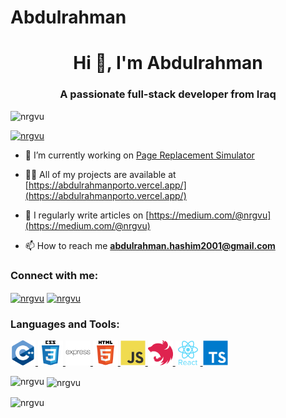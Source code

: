 # Abdulrahman
<h1 align="center">Hi 👋, I'm Abdulrahman</h1>
<h3 align="center">A passionate full-stack developer from Iraq</h3>

<p align="left"> <img src="https://komarev.com/ghpvc/?username=nrgvu&label=Profile%20views&color=0e75b6&style=flat" alt="nrgvu" /> </p>

<p align="left"> <a href="https://github.com/ryo-ma/github-profile-trophy"><img src="https://github-profile-trophy.vercel.app/?username=nrgvu" alt="nrgvu" /></a> </p>

- 🔭 I’m currently working on [Page Replacement Simulator](https://page-replacement-simulator.vercel.app/)

- 👨‍💻 All of my projects are available at [https://abdulrahmanporto.vercel.app/](https://abdulrahmanporto.vercel.app/)

- 📝 I regularly write articles on [https://medium.com/@nrgvu](https://medium.com/@nrgvu)

- 📫 How to reach me **abdulrahman.hashim2001@gmail.com**

<h3 align="left">Connect with me:</h3>
<p align="left">
<a href="https://medium.com/nrgvu" target="blank"><img align="center" src="https://raw.githubusercontent.com/rahuldkjain/github-profile-readme-generator/master/src/images/icons/Social/medium.svg" alt="nrgvu" height="30" width="40" /></a>
<a href="https://www.leetcode.com/nrgvu" target="blank"><img align="center" src="https://raw.githubusercontent.com/rahuldkjain/github-profile-readme-generator/master/src/images/icons/Social/leet-code.svg" alt="nrgvu" height="30" width="40" /></a>
</p>

<h3 align="left">Languages and Tools:</h3>
<p align="left"> <a href="https://www.w3schools.com/cpp/" target="_blank" rel="noreferrer"> <img src="https://raw.githubusercontent.com/devicons/devicon/master/icons/cplusplus/cplusplus-original.svg" alt="cplusplus" width="40" height="40"/> </a> <a href="https://www.w3schools.com/css/" target="_blank" rel="noreferrer"> <img src="https://raw.githubusercontent.com/devicons/devicon/master/icons/css3/css3-original-wordmark.svg" alt="css3" width="40" height="40"/> </a> <a href="https://expressjs.com" target="_blank" rel="noreferrer"> <img src="https://raw.githubusercontent.com/devicons/devicon/master/icons/express/express-original-wordmark.svg" alt="express" width="40" height="40"/> </a> <a href="https://www.w3.org/html/" target="_blank" rel="noreferrer"> <img src="https://raw.githubusercontent.com/devicons/devicon/master/icons/html5/html5-original-wordmark.svg" alt="html5" width="40" height="40"/> </a> <a href="https://developer.mozilla.org/en-US/docs/Web/JavaScript" target="_blank" rel="noreferrer"> <img src="https://raw.githubusercontent.com/devicons/devicon/master/icons/javascript/javascript-original.svg" alt="javascript" width="40" height="40"/> </a> <a href="https://nestjs.com/" target="_blank" rel="noreferrer"> <img src="https://raw.githubusercontent.com/devicons/devicon/master/icons/nestjs/nestjs-plain.svg" alt="nestjs" width="40" height="40"/> </a> <a href="https://reactjs.org/" target="_blank" rel="noreferrer"> <img src="https://raw.githubusercontent.com/devicons/devicon/master/icons/react/react-original-wordmark.svg" alt="react" width="40" height="40"/> </a> <a href="https://www.typescriptlang.org/" target="_blank" rel="noreferrer"> <img src="https://raw.githubusercontent.com/devicons/devicon/master/icons/typescript/typescript-original.svg" alt="typescript" width="40" height="40"/> </a> </p>

<p><img align="left" src="https://github-readme-stats.vercel.app/api/top-langs?username=nrgvu&show_icons=true&locale=en&layout=compact" alt="nrgvu" /></p>

<p>&nbsp;<img align="center" src="https://github-readme-stats.vercel.app/api?username=nrgvu&show_icons=true&locale=en" alt="nrgvu" /></p>

<p><img align="center" src="https://github-readme-streak-stats.herokuapp.com/?user=nrgvu&" alt="nrgvu" /></p>
